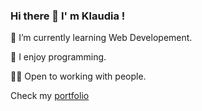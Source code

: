 ### Hi there 👋 I' m Klaudia !


 🌱 I’m currently learning Web Developement.
 
 🥑 I enjoy programming.
 
 🙌🏻 Open to working with people.

Check my [portfolio]([https://www.example.com](https://imaginative-froyo-748def.netlify.app/)https://imaginative-froyo-748def.netlify.app/)

